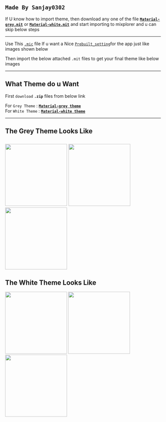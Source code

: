 **`Made By Sanjay0302`**
---------------
If U know how to import theme, then download any one of the file [**`Material-grey.mit`**](https://github.com/Sanjay0302/Mixplorer-Skins/raw/main/Material-Grey.mit)  or [**`Material-white.mit`**](https://github.com/Sanjay0302/Mixplorer-Skins/raw/main/Material-White.mit)  and start importing to mixplorer
and u can skip below steps

-------------------
Use This [`.mic`](https://github.com/Sanjay0302/Mixplorer-Skins/releases/download/v.1.1.1/Prebuilt_settings.mic) file If u want a Nice [`Prebuilt_setting`](https://github.com/Sanjay0302/Mixplorer-Skins/releases/download/v.1.1.1/Prebuilt_settings.mic)for the app just like images shown below

Then import the below attached `.mit` files  to get your final theme like below images

------------
**What Theme do u Want**
---------------------
First `download` **`.zip`** files from below link 

For `Grey Theme`       : [**`Material-grey theme`**](https://github.com/Sanjay0302/Mixplorer-Skins/blob/main/Material-grey.md#material-grey-theme)  
For `White Theme`      : [**`Material-white theme`**](https://github.com/Sanjay0302/Mixplorer-Skins/blob/main/Material-white.md#material-white-theme)

-------------------------------------------------------------------------------
The Grey Theme Looks Like
--------------------------
<img src="https://user-images.githubusercontent.com/90672297/162691557-23cb4524-ed00-4d5b-a63a-eb631b40c71b.png" width="200"/>  <img src="https://user-images.githubusercontent.com/90672297/162691880-f8439892-f70c-4cfc-9721-a3799d14ce99.png" width="200"/> <img src="https://user-images.githubusercontent.com/90672297/162691914-3dc86e38-db4c-4285-8dee-b10e2ba3d619.png" width="200"/> 
--------------------------------------------------------------------------
The White Theme Looks Like
------------------
<img src="https://user-images.githubusercontent.com/90672297/162694856-b24b407b-a42c-4d7d-bba9-0faaa97d32d7.png" width="200"/> <img src="https://user-images.githubusercontent.com/90672297/162694881-2064d4a0-1d0c-4038-9eb4-97995c44d630.png" width="200"/> <img src="https://user-images.githubusercontent.com/90672297/162694898-12d87589-74b9-4e66-86f9-e127ccb8e85a.png" width="200"/>
